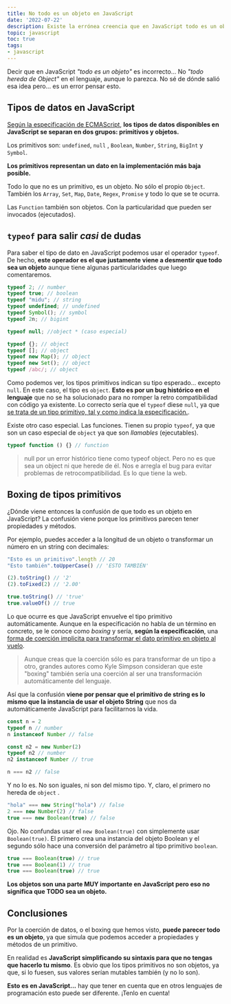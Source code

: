 ```yaml
---
title: No todo es un objeto en JavaScript
date: '2022-07-22'
description: Existe la errónea creencia que en JavaScript todo es un objeto o hereda de Object. Te explico por qué.
topic: javascript
toc: true
tags:
- javascript
---
```


Decir que en JavaScript *"todo es un objeto"* es incorrecto... No *"todo hereda de Object"* en el lenguaje, aunque lo parezca. No sé de dónde salió esa idea pero... es un error pensar esto.

## Tipos de datos en JavaScript

[Según la especificación de ECMAScript](https://tc39.es/ecma262/#sec-type), **los tipos de datos disponibles en JavaScript se separan en dos grupos: primitivos y objetos.**

Los primitivos son:
`undefined`, `null` , `Boolean`, `Number`, `String`, `BigInt` y `Symbol`.

**Los primitivos representan un dato en la implementación más baja posible.**

Todo lo que no es un primitivo, es un objeto. No sólo el propio `Object`. También los `Array`, `Set`, `Map`, `Date`, `Regex`, `Promise` y todo lo que se te ocurra.

Las `Function` también son objetos. Con la particularidad que pueden ser invocados (ejecutados).

## `typeof` para salir *casi* de dudas

Para saber el tipo de dato en JavaScript podemos usar el operador `typeof`. De hecho, **este operador es el que justamente viene a desmentir que todo sea un objeto** aunque tiene algunas particularidades que luego comentaremos.

```javascript
typeof 2; // number
typeof true; // boolean
typeof "midu"; // string
typeof undefined; // undefined
typeof Symbol(); // symbol
typeof 2n; // bigint

typeof null; //object * (caso especial)

typeof {}; // object
typeof []; // object
typeof new Map(); // object
typeof new Set(); // object
typeof /abc/; // object
```

Como podemos ver, los tipos primitivos indican su tipo esperado... excepto `null`. En este caso, el tipo es `object`. **Esto es por un bug histórico en el lenguaje** que no se ha solucionado para no romper la retro compatibilidad con código ya existente. Lo correcto sería que el `typeof` diese `null`, ya que [se trata de un tipo primitivo, tal y como indica la especificación.](https://tc39.es/ecma262/#sec-ecmascript-overview).

Existe otro caso especial. Las funciones. Tienen su propio `typeof`, ya que son un caso especial de `object` ya que son *llamables* (ejecutables).

```javascript
typeof function () {} // function
```

> null por un error histórico tiene como typeof object. Pero no es que sea un object ni que herede de él. Nos e arregla el bug para evitar problemas de retrocompatibilidad. Es lo que tiene la web.

## Boxing de tipos primitivos

¿Dónde viene entonces la confusión de que todo es un objeto en JavaScript? La confusión viene porque los primitivos parecen tener propiedades y métodos.

Por ejemplo, puedes acceder a la longitud de un objeto o transformar un número en un string con decimales:

```javascript
"Esto es un primitivo".length // 20
"Esto también".toUpperCase() // 'ESTO TAMBIÉN'

(2).toString() // '2'
(2).toFixed(2) // '2.00'

true.toString() // 'true'
true.valueOf() // true
```

Lo que ocurre es que JavaScript envuelve el tipo primitivo automáticamente. Aunque en la especificación no habla de un término en concreto, se le conoce como *boxing* y sería, **según la especificación**, una [forma de coerción implicita para transformar el dato primitivo en objeto al vuelo](https://tc39.es/ecma262/#sec-requireobjectcoercible).

> Aunque creas que la coerción sólo es para transformar de un tipo a otro, grandes autores como Kyle Simpson consideran que este "boxing" también sería una coerción al ser una transformación automáticamente del lenguaje.

Así que la confusión **viene por pensar que el primitivo de string es lo mismo que la instancia de usar el objeto String** que nos da automáticamente JavaScript para facilitarnos la vida.

```javascript
const n = 2
typeof n // number
n instanceof Number // false

const n2 = new Number(2)
typeof n2 // number
n2 instanceof Number // true

n === n2 // false
```

Y no lo es. No son iguales, ni son del mismo tipo. Y, claro, el primero no hereda de `object` .

```javascript
"hola" === new String("hola") // false
2 === new Number(2) // false
true === new Boolean(true) // false
```

Ojo. No confundas usar el `new Boolean(true)` con simplemente usar `Boolean(true)`. El primero crea una instancia del objeto Boolean y el segundo sólo hace una conversión del parámetro al tipo primitivo `boolean`.

```javascript
true === Boolean(true) // true
true === Boolean(1) // true
true === Boolean(true) // true
```

**Los objetos son una parte MUY importante en JavaScript pero eso no significa que TODO sea un objeto.**

## Conclusiones

Por la coerción de datos, o el boxing que hemos visto, **puede parecer todo es un objeto**, ya que simula que podemos acceder a propiedades y métodos de un primitivo.

En realidad es **JavaScript simplificando su sintaxis para que no tengas que hacerlo tu mismo**. Es obvio que los tipos primitivos no son objetos, ya que, si lo fuesen, sus valores serían mutables también (y no lo son).

**Esto es en JavaScript...** hay que tener en cuenta que en otros lenguajes de programación esto puede ser diferente. ¡Tenlo en cuenta!

